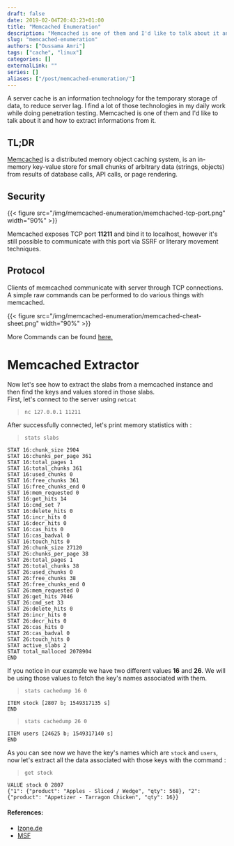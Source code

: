 ```yaml
---
draft: false
date: 2019-02-04T20:43:23+01:00
title: "Memcached Enumeration"
description: "Memcached is one of them and I'd like to talk about it and how to extract informations from it."
slug: "memcached-enumeration"
authors: ["Oussama Amri"]
tags: ["cache", "linux"]
categories: []
externalLink: ""
series: []
aliases: ["/post/memcached-enumeration/"]
---
```


A server cache is an information technology for the temporary storage of data, to reduce server lag. I find a lot of those technologies in my daily work while doing penetration testing. Memcached is one of them and I'd like to talk about it and how to extract informations from it.

## TL;DR
[Memcached](https://memcached.org/) is a distributed memory object caching system, is an in-memory key-value store for small chunks of arbitrary data (strings, objects) from results of database calls, API calls, or page rendering.

## Security

{{< figure src="/img/memcached-enumeration/memchached-tcp-port.png" width="90%" >}}

Memcached exposes TCP port **11211** and bind it to localhost, however it's still possible to communicate with this port via SSRF or literary movement techniques.

## Protocol
Clients of memcached communicate with server through TCP connections. A simple raw commands can be performed to do various things with memcached.

{{< figure src="/img/memcached-enumeration/memcached-cheat-sheet.png" width="90%" >}}

More Commands can be found [here.](https://github.com/memcached/memcached/blob/master/doc/protocol.txt)

# Memcached Extractor
Now let's see how to extract the slabs from a memcached instance and then find the keys and values stored in those slabs.</br>
First, let's connect to the server using `netcat`

> `nc 127.0.0.1 11211`

After successfully connected, let's print memory statistics with :

> `stats slabs`

```text
STAT 16:chunk_size 2904
STAT 16:chunks_per_page 361
STAT 16:total_pages 1
STAT 16:total_chunks 361
STAT 16:used_chunks 0
STAT 16:free_chunks 361
STAT 16:free_chunks_end 0
STAT 16:mem_requested 0
STAT 16:get_hits 14
STAT 16:cmd_set 7
STAT 16:delete_hits 0
STAT 16:incr_hits 0
STAT 16:decr_hits 0
STAT 16:cas_hits 0
STAT 16:cas_badval 0
STAT 16:touch_hits 0
STAT 26:chunk_size 27120
STAT 26:chunks_per_page 38
STAT 26:total_pages 1
STAT 26:total_chunks 38
STAT 26:used_chunks 0
STAT 26:free_chunks 38
STAT 26:free_chunks_end 0
STAT 26:mem_requested 0
STAT 26:get_hits 7046
STAT 26:cmd_set 33
STAT 26:delete_hits 0
STAT 26:incr_hits 0
STAT 26:decr_hits 0
STAT 26:cas_hits 0
STAT 26:cas_badval 0
STAT 26:touch_hits 0
STAT active_slabs 2
STAT total_malloced 2078904
END
```

If you notice in our example we have two different values **16** and **26**. We will be using those values to fetch the key's names associated with them.

> `stats cachedump 16 0`

```text
ITEM stock [2807 b; 1549317135 s]
END
```

> `stats cachedump 26 0`

```text
ITEM users [24625 b; 1549317140 s]
END
```

As you can see now we have the key's names which are `stock` and `users`, now let's extract all the data associated with those keys with the command :

> `get stock`

```text
VALUE stock 0 2807
{"1": {"product": "Apples - Sliced / Wedge", "qty": 568}, "2": {"product": "Appetizer - Tarragon Chicken", "qty": 16}}
```

#### References:
* [lzone.de](https://lzone.de//cheat-sheet/memcached)
* [MSF](https://github.com/rapid7/metasploit-framework/blob/master/modules/auxiliary/gather/memcached_extractor.rb)
